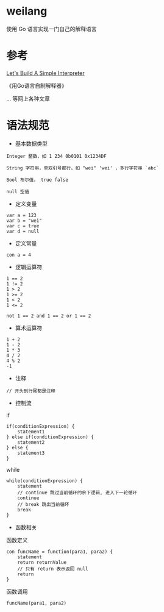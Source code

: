 # weilang

使用 Go 语言实现一门自己的解释语言

# 参考

[Let's Build A Simple Interpreter](https://github.com/rspivak/lsbasi)

《用Go语言自制解释器》

... 等网上各种文章

# 语法规范

- 基本数据类型

```text
Integer 整数，如 1 234 0b0101 0x1234DF

String 字符串，单双引号都行，如 "wei" 'wei' ，多行字符串 `abc`

Bool 布尔值， true false

null 空值
```

- 定义变量

```text
var a = 123
var b = "wei"
var c = true
var d = null
```

- 定义常量

```text
con a = 4
```

- 逻辑运算符

```text
1 == 2
1 != 2
1 > 2
1 >= 2
1 < 2
1 <= 2

not 1 == 2 and 1 == 2 or 1 == 2
```

- 算术运算符

```text
1 + 2
1 - 2
1 * 3
4 / 2
4 % 2
-1
```

- 注释

```text
// 开头到行尾都是注释
```

- 控制流

if

```text
if(conditionExpression) {
    statement1
} else if(conditionExpression) {
    statement2
} else {
    statement3
}
```

while

```text
while(conditionExpression) {
    statement
    // continue 跳过当前循环的余下逻辑, 进入下一轮循环
    continue
    // break 跳出当前循环
    break
}
```

- 函数相关

函数定义

```text
con funcName = function(para1, para2) {
    statement
    return returnValue
    // 只有 return 表示返回 null
    return
}
```

函数调用

```text
funcName(para1, para2)
```
